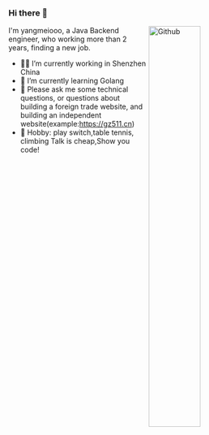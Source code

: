 ### Hi there 👋

<img width="45%" align="right" alt="Github" src="http://5b0988e595225.cdn.sohucs.com/images/20180729/d1c1580af8b24829afd4c2ee23c4e3e0.jpeg" />


I'm yangmeiooo, a Java Backend engineer, who working more than 2 years, finding a new job.  


- 👨‍💻 I’m currently working in Shenzhen China
- 🌱 I’m currently learning Golang
- 💬 Please ask me some technical questions, or questions about building a foreign trade website, and building an independent website(example:https://gz511.cn)
- 🐶 Hobby: play switch,table tennis, climbing
Talk is cheap,Show you code!
